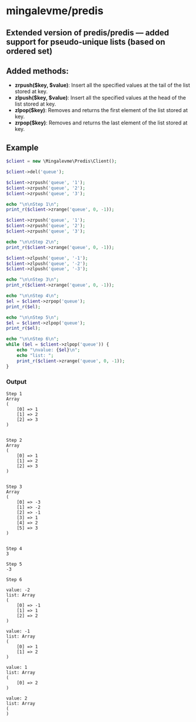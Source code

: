 # mingalevme/predis
## Extended version of predis/predis — added support for pseudo-unique lists (based on ordered set)

## Added methods:
* **zrpush($key, $value)**: Insert all the specified values at the tail of the list stored at key.
* **zlpush($key, $value)**: Insert all the specified values at the head of the list stored at key.
* **zlpop($key)**: Removes and returns the first element of the list stored at key.
* **zrpop($key)**: Removes and returns the last element of the list stored at key.

## Example

```php
$client = new \Mingalevme\Predis\Client();

$client->del('queue');

$client->zrpush('queue', '1');
$client->zrpush('queue', '2');
$client->zrpush('queue', '3');

echo "\n\nStep 1\n";
print_r($client->zrange('queue', 0, -1));

$client->zrpush('queue', '1');
$client->zrpush('queue', '2');
$client->zrpush('queue', '3');

echo "\n\nStep 2\n";
print_r($client->zrange('queue', 0, -1));

$client->zlpush('queue', '-1');
$client->zlpush('queue', '-2');
$client->zlpush('queue', '-3');

echo "\n\nStep 3\n";
print_r($client->zrange('queue', 0, -1));

echo "\n\nStep 4\n";
$el = $client->zrpop('queue');
print_r($el);

echo "\n\nStep 5\n";
$el = $client->zlpop('queue');
print_r($el);

echo "\n\nStep 6\n";
while ($el = $client->zlpop('queue')) {
    echo "\nvalue: {$el}\n";
    echo "list: ";
    print_r($client->zrange('queue', 0, -1));
}
```

### Output
```
Step 1
Array
(
    [0] => 1
    [1] => 2
    [2] => 3
)


Step 2
Array
(
    [0] => 1
    [1] => 2
    [2] => 3
)


Step 3
Array
(
    [0] => -3
    [1] => -2
    [2] => -1
    [3] => 1
    [4] => 2
    [5] => 3
)


Step 4
3

Step 5
-3

Step 6

value: -2
list: Array
(
    [0] => -1
    [1] => 1
    [2] => 2
)

value: -1
list: Array
(
    [0] => 1
    [1] => 2
)

value: 1
list: Array
(
    [0] => 2
)

value: 2
list: Array
(
)
```
